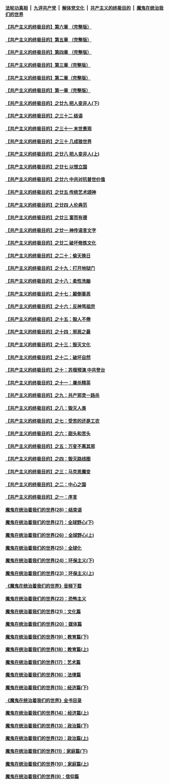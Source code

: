 ####  [法轮功真相](../../../../basic/blob/master/README.md?t=02252039) &nbsp;|&nbsp; [九评共产党](../../../../9ping.md/blob/master/README.md?t=02252039) &nbsp;|&nbsp; [解体党文化](../../../../jtdwh.md/blob/master/README.md?t=02252039)  &nbsp;|&nbsp; [共产主义的终极目的](../../../../gczydzjmd.md/blob/master/README.md?t=02252039) &nbsp;|&nbsp; [魔鬼在统治我们的世界](../../../../mgztzwmdsj.md/blob/master/README.md?t=02252039) 

#### [【共产主义的终极目的】第六章 （完整版）](../pages/nsc422/n11428913.md?t=02252039) 

#### [【共产主义的终极目的】第五章 （完整版）](../pages/nsc422/n11428912.md?t=02252039) 

#### [【共产主义的终极目的】第四章 （完整版）](../pages/nsc422/n11428907.md?t=02252039) 

#### [【共产主义的终极目的】第三章（完整版）](../pages/nsc422/n11428848.md?t=02252039) 

#### [【共产主义的终极目的】第二章（完整版）](../pages/nsc422/n11428831.md?t=02252039) 

#### [【共产主义的终极目的】第一章（完整版）](../pages/nsc422/n11417651.md?t=02252039) 

#### [【共产主义的终极目的】之廿九 把人变非人(下)](../pages/nsc422/n11344140.md?t=02252039) 

#### [【共产主义的终极目的】之三十二 结语](../pages/nsc422/n11360535.md?t=02252039) 

#### [【共产主义的终极目的】之三十一 末世景观](../pages/nsc422/n11351129.md?t=02252039) 

#### [【共产主义的终极目的】之三十 几成狼世界](../pages/nsc422/n11348280.md?t=02252039) 

#### [【共产主义的终极目的】之廿八 把人变非人(上)](../pages/nsc422/n11340492.md?t=02252039) 

#### [【共产主义的终极目的】之廿七 以恨立国](../pages/nsc422/n11336944.md?t=02252039) 

#### [【共产主义的终极目的】之廿六 中共对抗普世价值](../pages/nsc422/n11324785.md?t=02252039) 

#### [【共产主义的终极目的】之廿五 传统艺术颂神](../pages/nsc422/n11296396.md?t=02252039) 

#### [【共产主义的终极目的】之廿四 人伦典范](../pages/nsc422/n11296397.md?t=02252039) 

#### [【共产主义的终极目的】之廿三 富而有德](../pages/nsc422/n11283598.md?t=02252039) 

#### [【共产主义的终极目的】之廿一 神传语言文字](../pages/nsc422/n11263265.md?t=02252039) 

#### [【共产主义的终极目的】之廿二 破坏修炼文化](../pages/nsc422/n11245728.md?t=02252039) 

#### [【共产主义的终极目的】之二十：偷天换日](../pages/nsc422/n11238846.md?t=02252039) 

#### [【共产主义的终极目的】之十九：打开地狱门](../pages/nsc422/n11206376.md?t=02252039) 

#### [【共产主义的终极目的】之十八：柔性洗脑](../pages/nsc422/n11199994.md?t=02252039) 

#### [【共产主义的终极目的】之十七：颠倒善恶](../pages/nsc422/n11179782.md?t=02252039) 

#### [【共产主义的终极目的】之十六：反神骂祖宗](../pages/nsc422/n11166798.md?t=02252039) 

#### [【共产主义的终极目的】之十五：毁人不倦](../pages/nsc422/n11166792.md?t=02252039) 

#### [【共产主义的终极目的】之十四：邪恶之最](../pages/nsc422/n11150249.md?t=02252039) 

#### [【共产主义的终极目的】之十三：毁灭文化](../pages/nsc422/n11135227.md?t=02252039) 

#### [【共产主义的终极目的】之十二：破坏自然](../pages/nsc422/n11135214.md?t=02252039) 

#### [【共产主义的终极目的】之十：苏俄预演 中共登台](../pages/nsc422/n11118424.md?t=02252039) 

#### [【共产主义的终极目的】之十一：屠杀精英](../pages/nsc422/n11118442.md?t=02252039) 

#### [【共产主义的终极目的】之九：共产邪灵一路杀](../pages/nsc422/n11114139.md?t=02252039) 

#### [【共产主义的终极目的】之八：毁灭人类](../pages/nsc422/n11108503.md?t=02252039) 

#### [【共产主义的终极目的】之七：受苦的还是工农](../pages/nsc422/n11101809.md?t=02252039) 

#### [【共产主义的终极目的】之六：甜头和苦头](../pages/nsc422/n11096971.md?t=02252039) 

#### [【共产主义的终极目的】之五：万变不离其邪](../pages/nsc422/n11091285.md?t=02252039) 

#### [【共产主义的终极目的】之四：毁灭路线图](../pages/nsc422/n11086284.md?t=02252039) 

#### [【共产主义的终极目的】之三：马克思魔变](../pages/nsc422/n11061941.md?t=02252039) 

#### [【共产主义的终极目的】之二：中心之国](../pages/nsc422/n11047728.md?t=02252039) 

#### [【共产主义的终极目的】之一：序言](../pages/nsc422/n11086077.md?t=02252039) 

#### [魔鬼在统治着我们的世界(28)：结束语](../pages/nsc422/n10936246.md?t=02252039) 

#### [魔鬼在统治着我们的世界(27)：全球野心(下)](../pages/nsc422/n10928319.md?t=02252039) 

#### [魔鬼在统治着我们的世界(26)：全球野心(上)](../pages/nsc422/n10900318.md?t=02252039) 

#### [魔鬼在统治着我们的世界(25)：全球化](../pages/nsc422/n10788205.md?t=02252039) 

#### [魔鬼在统治着我们的世界(24)：环保主义(下)](../pages/nsc422/n10695307.md?t=02252039) 

#### [魔鬼在统治着我们的世界(23)：环保主义(上)](../pages/nsc422/n10688613.md?t=02252039) 

#### [《魔鬼在统治着我们的世界》音频下载](../pages/nsc422/n10635553.md?t=02252039) 

#### [魔鬼在统治着我们的世界(22)：恐怖主义](../pages/nsc422/n10614727.md?t=02252039) 

#### [魔鬼在统治着我们的世界(21)：文化篇](../pages/nsc422/n10597706.md?t=02252039) 

#### [魔鬼在统治着我们的世界(20)：媒体篇](../pages/nsc422/n10586579.md?t=02252039) 

#### [魔鬼在统治着我们的世界(19)：教育篇(下)](../pages/nsc422/n10564808.md?t=02252039) 

#### [魔鬼在统治着我们的世界(18)：教育篇(上)](../pages/nsc422/n10526970.md?t=02252039) 

#### [魔鬼在统治着我们的世界(17)：艺术篇](../pages/nsc422/n10499093.md?t=02252039) 

#### [魔鬼在统治着我们的世界(16)：法律篇](../pages/nsc422/n10485969.md?t=02252039) 

#### [魔鬼在统治着我们的世界(15)：经济篇(下)](../pages/nsc422/n10469975.md?t=02252039) 

#### [《魔鬼在统治着我们的世界》全书目录](../pages/nsc422/n10464261.md?t=02252039) 

#### [魔鬼在统治着我们的世界(14)：经济篇(上)](../pages/nsc422/n10457370.md?t=02252039) 

#### [魔鬼在统治着我们的世界(13)：政治篇(下)](../pages/nsc422/n10448270.md?t=02252039) 

#### [魔鬼在统治着我们的世界(12)：政治篇(上)](../pages/nsc422/n10444576.md?t=02252039) 

#### [魔鬼在统治着我们的世界(11)：家庭篇(下)](../pages/nsc422/n10440961.md?t=02252039) 

#### [魔鬼在统治着我们的世界(10)：家庭篇(上)](../pages/nsc422/n10435448.md?t=02252039) 

#### [魔鬼在统治着我们的世界(9)：信仰篇](../pages/nsc422/n10432159.md?t=02252039) 

